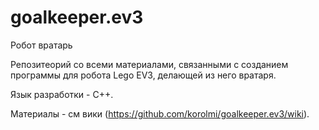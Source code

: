 # goalkeeper.ev3
Робот вратарь

Репозитеорий со всеми материалами, связанными с созданием программы для робота Lego EV3, 
делающей из него вратаря.

Язык разработки - С++.

Материалы - см вики (https://github.com/korolmi/goalkeeper.ev3/wiki).
